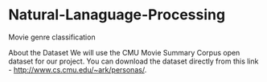 # Natural-Lanaguage-Processing
Movie genre classification

About the Dataset
We will use the CMU Movie Summary Corpus open dataset for our project. You can download the dataset directly from this link - http://www.cs.cmu.edu/~ark/personas/.
